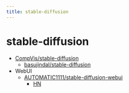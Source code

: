```yaml
---
title: stable-diffusion
---
```


# stable-diffusion

- [CompVis/stable-diffusion](https://github.com/CompVis/stable-diffusion)
  - [basujindal/stable-diffusion](https://github.com/basujindal/stable-diffusion)
- WebUI
  - [AUTOMATIC1111/stable-diffusion-webui](https://github.com/AUTOMATIC1111/stable-diffusion-webui)
    - [HN](https://news.ycombinator.com/item?id=32784181)
